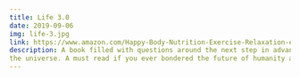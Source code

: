 ```yaml
---
title: Life 3.0
date: 2019-09-06
img: life-3.jpg
link: https://www.amazon.com/Happy-Body-Nutrition-Exercise-Relaxation-ebook/dp/B01N21PL3D
description: A book filled with questions around the next step in advancement of
the universe. A must read if you ever bondered the future of humanity and machines.
---
```

